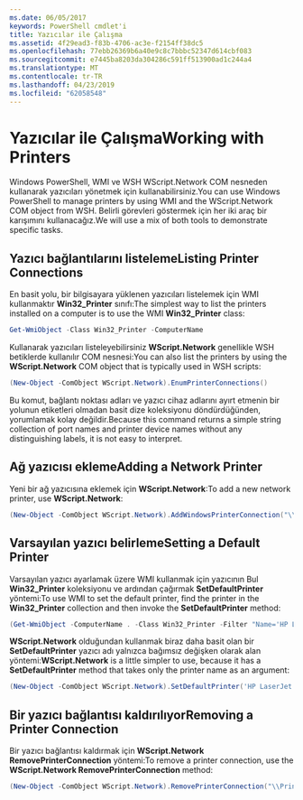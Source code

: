 ```yaml
---
ms.date: 06/05/2017
keywords: PowerShell cmdlet'i
title: Yazıcılar ile Çalışma
ms.assetid: 4f29ead3-f83b-4706-ac3e-f2154ff38dc5
ms.openlocfilehash: 77ebb26369b6a40e9c8c7bbbc52347d614cbf083
ms.sourcegitcommit: e7445ba8203da304286c591ff513900ad1c244a4
ms.translationtype: MT
ms.contentlocale: tr-TR
ms.lasthandoff: 04/23/2019
ms.locfileid: "62058548"
---
```

# <a name="working-with-printers"></a><span data-ttu-id="376b9-103">Yazıcılar ile Çalışma</span><span class="sxs-lookup"><span data-stu-id="376b9-103">Working with Printers</span></span>

<span data-ttu-id="376b9-104">Windows PowerShell, WMI ve WSH WScript.Network COM nesneden kullanarak yazıcıları yönetmek için kullanabilirsiniz.</span><span class="sxs-lookup"><span data-stu-id="376b9-104">You can use Windows PowerShell to manage printers by using WMI and the WScript.Network COM object from WSH.</span></span> <span data-ttu-id="376b9-105">Belirli görevleri göstermek için her iki araç bir karışımını kullanacağız.</span><span class="sxs-lookup"><span data-stu-id="376b9-105">We will use a mix of both tools to demonstrate specific tasks.</span></span>

## <a name="listing-printer-connections"></a><span data-ttu-id="376b9-106">Yazıcı bağlantılarını listeleme</span><span class="sxs-lookup"><span data-stu-id="376b9-106">Listing Printer Connections</span></span>

<span data-ttu-id="376b9-107">En basit yolu, bir bilgisayara yüklenen yazıcıları listelemek için WMI kullanmaktır **Win32_Printer** sınıfı:</span><span class="sxs-lookup"><span data-stu-id="376b9-107">The simplest way to list the printers installed on a computer is to use the WMI **Win32_Printer** class:</span></span>

```powershell
Get-WmiObject -Class Win32_Printer -ComputerName
```

<span data-ttu-id="376b9-108">Kullanarak yazıcıları listeleyebilirsiniz **WScript.Network** genellikle WSH betiklerde kullanılır COM nesnesi:</span><span class="sxs-lookup"><span data-stu-id="376b9-108">You can also list the printers by using the **WScript.Network** COM object that is typically used in WSH scripts:</span></span>

```powershell
(New-Object -ComObject WScript.Network).EnumPrinterConnections()
```

<span data-ttu-id="376b9-109">Bu komut, bağlantı noktası adları ve yazıcı cihaz adlarını ayırt etmenin bir yolunun etiketleri olmadan basit dize koleksiyonu döndürdüğünden, yorumlamak kolay değildir.</span><span class="sxs-lookup"><span data-stu-id="376b9-109">Because this command returns a simple string collection of port names and printer device names without any distinguishing labels, it is not easy to interpret.</span></span>

## <a name="adding-a-network-printer"></a><span data-ttu-id="376b9-110">Ağ yazıcısı ekleme</span><span class="sxs-lookup"><span data-stu-id="376b9-110">Adding a Network Printer</span></span>

<span data-ttu-id="376b9-111">Yeni bir ağ yazıcısına eklemek için **WScript.Network**:</span><span class="sxs-lookup"><span data-stu-id="376b9-111">To add a new network printer, use **WScript.Network**:</span></span>

```powershell
(New-Object -ComObject WScript.Network).AddWindowsPrinterConnection("\\Printserver01\Xerox5")
```

## <a name="setting-a-default-printer"></a><span data-ttu-id="376b9-112">Varsayılan yazıcı belirleme</span><span class="sxs-lookup"><span data-stu-id="376b9-112">Setting a Default Printer</span></span>

<span data-ttu-id="376b9-113">Varsayılan yazıcı ayarlamak üzere WMI kullanmak için yazıcının Bul **Win32_Printer** koleksiyonu ve ardından çağırmak **SetDefaultPrinter** yöntemi:</span><span class="sxs-lookup"><span data-stu-id="376b9-113">To use WMI to set the default printer, find the printer in the **Win32_Printer** collection and then invoke the **SetDefaultPrinter** method:</span></span>

```powershell
(Get-WmiObject -ComputerName . -Class Win32_Printer -Filter "Name='HP LaserJet 5Si'").SetDefaultPrinter()
```

<span data-ttu-id="376b9-114">**WScript.Network** olduğundan kullanmak biraz daha basit olan bir **SetDefaultPrinter** yazıcı adı yalnızca bağımsız değişken olarak alan yöntemi:</span><span class="sxs-lookup"><span data-stu-id="376b9-114">**WScript.Network** is a little simpler to use, because it has a **SetDefaultPrinter** method that takes only the printer name as an argument:</span></span>

```powershell
(New-Object -ComObject WScript.Network).SetDefaultPrinter('HP LaserJet 5Si')
```

## <a name="removing-a-printer-connection"></a><span data-ttu-id="376b9-115">Bir yazıcı bağlantısı kaldırılıyor</span><span class="sxs-lookup"><span data-stu-id="376b9-115">Removing a Printer Connection</span></span>

<span data-ttu-id="376b9-116">Bir yazıcı bağlantısı kaldırmak için **WScript.Network RemovePrinterConnection** yöntemi:</span><span class="sxs-lookup"><span data-stu-id="376b9-116">To remove a printer connection, use the **WScript.Network RemovePrinterConnection** method:</span></span>

```powershell
(New-Object -ComObject WScript.Network).RemovePrinterConnection("\\Printserver01\Xerox5")
```